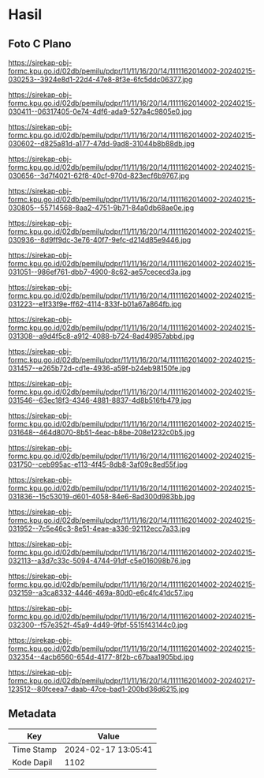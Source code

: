 # Hasil

## Foto C Plano

https://sirekap-obj-formc.kpu.go.id/02db/pemilu/pdpr/11/11/16/20/14/1111162014002-20240215-030253--3924e8d1-22d4-47e8-8f3e-6fc5ddc06377.jpg

https://sirekap-obj-formc.kpu.go.id/02db/pemilu/pdpr/11/11/16/20/14/1111162014002-20240215-030411--06317405-0e74-4df6-ada9-527a4c9805e0.jpg

https://sirekap-obj-formc.kpu.go.id/02db/pemilu/pdpr/11/11/16/20/14/1111162014002-20240215-030602--d825a81d-a177-47dd-9ad8-31044b8b88db.jpg

https://sirekap-obj-formc.kpu.go.id/02db/pemilu/pdpr/11/11/16/20/14/1111162014002-20240215-030656--3d7f4021-62f8-40cf-970d-823ecf6b9767.jpg

https://sirekap-obj-formc.kpu.go.id/02db/pemilu/pdpr/11/11/16/20/14/1111162014002-20240215-030805--55714568-8aa2-4751-9b71-84a0db68ae0e.jpg

https://sirekap-obj-formc.kpu.go.id/02db/pemilu/pdpr/11/11/16/20/14/1111162014002-20240215-030936--8d9ff9dc-3e76-40f7-9efc-d214d85e9446.jpg

https://sirekap-obj-formc.kpu.go.id/02db/pemilu/pdpr/11/11/16/20/14/1111162014002-20240215-031051--986ef761-dbb7-4900-8c62-ae57cececd3a.jpg

https://sirekap-obj-formc.kpu.go.id/02db/pemilu/pdpr/11/11/16/20/14/1111162014002-20240215-031223--e1f33f9e-ff62-4114-833f-b01a67a864fb.jpg

https://sirekap-obj-formc.kpu.go.id/02db/pemilu/pdpr/11/11/16/20/14/1111162014002-20240215-031308--a9d4f5c8-a912-4088-b724-8ad49857abbd.jpg

https://sirekap-obj-formc.kpu.go.id/02db/pemilu/pdpr/11/11/16/20/14/1111162014002-20240215-031457--e265b72d-cd1e-4936-a59f-b24eb98150fe.jpg

https://sirekap-obj-formc.kpu.go.id/02db/pemilu/pdpr/11/11/16/20/14/1111162014002-20240215-031546--63ec18f3-4346-4881-8837-4d8b516fb479.jpg

https://sirekap-obj-formc.kpu.go.id/02db/pemilu/pdpr/11/11/16/20/14/1111162014002-20240215-031648--464d8070-8b51-4eac-b8be-208e1232c0b5.jpg

https://sirekap-obj-formc.kpu.go.id/02db/pemilu/pdpr/11/11/16/20/14/1111162014002-20240215-031750--ceb995ac-e113-4f45-8db8-3af09c8ed55f.jpg

https://sirekap-obj-formc.kpu.go.id/02db/pemilu/pdpr/11/11/16/20/14/1111162014002-20240215-031836--15c53019-d601-4058-84e6-8ad300d983bb.jpg

https://sirekap-obj-formc.kpu.go.id/02db/pemilu/pdpr/11/11/16/20/14/1111162014002-20240215-031952--7c5e46c3-8e51-4eae-a336-92112ecc7a33.jpg

https://sirekap-obj-formc.kpu.go.id/02db/pemilu/pdpr/11/11/16/20/14/1111162014002-20240215-032113--a3d7c33c-5094-4744-91df-c5e016098b76.jpg

https://sirekap-obj-formc.kpu.go.id/02db/pemilu/pdpr/11/11/16/20/14/1111162014002-20240215-032159--a3ca8332-4446-469a-80d0-e6c4fc41dc57.jpg

https://sirekap-obj-formc.kpu.go.id/02db/pemilu/pdpr/11/11/16/20/14/1111162014002-20240215-032300--f57e352f-45a9-4d49-9fbf-5515f43144c0.jpg

https://sirekap-obj-formc.kpu.go.id/02db/pemilu/pdpr/11/11/16/20/14/1111162014002-20240215-032354--4acb6560-654d-4177-8f2b-c67baa1905bd.jpg

https://sirekap-obj-formc.kpu.go.id/02db/pemilu/pdpr/11/11/16/20/14/1111162014002-20240217-123512--80fceea7-daab-47ce-bad1-200bd36d6215.jpg


## Metadata

| Key        | Value               |
| ---------- | ------------------- |
| Time Stamp | 2024-02-17 13:05:41 |
| Kode Dapil | 1102                |



